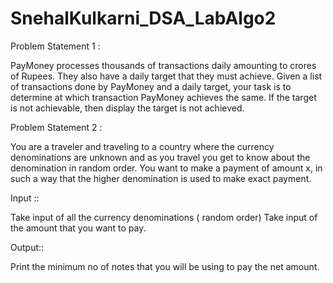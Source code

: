 # SnehalKulkarni_DSA_LabAlgo2




Problem Statement 1 :


PayMoney processes thousands of transactions daily amounting to crores of Rupees. They also have a daily target that they must achieve. 
Given a list of transactions done by PayMoney and a daily target, your task is to determine at which transaction PayMoney achieves the same. If the target is not achievable, then display the target is not achieved.






Problem Statement 2 :

You are a traveler and traveling to a country where the currency denominations are unknown and as you travel you get to know about the denomination in random order. 
You want to make a payment of amount x, in such a way that the higher denomination is used to make exact payment.

Input ::

Take input of all the currency denominations ( random order) 
Take input of the amount that you want to pay.


Output::

Print the minimum no of notes that you will be using to pay the net amount.

